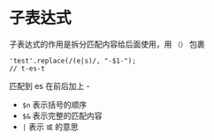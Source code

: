 # 子表达式

子表达式的作用是拆分匹配内容给后面使用，用 `（）` 包裹
```
'test'.replace(/(e|s)/, "-$1-");
// t-es-t
```
匹配到 es 在前后加上 -

- `$n` 表示括号的顺序
- `$&` 表示完整的匹配内容
- `|`  表示 `或` 的意思 